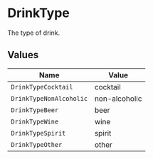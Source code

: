 # DrinkType

The type of drink.


## Values

| Name                    | Value                   |
| ----------------------- | ----------------------- |
| `DrinkTypeCocktail`     | cocktail                |
| `DrinkTypeNonAlcoholic` | non-alcoholic           |
| `DrinkTypeBeer`         | beer                    |
| `DrinkTypeWine`         | wine                    |
| `DrinkTypeSpirit`       | spirit                  |
| `DrinkTypeOther`        | other                   |